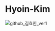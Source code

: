 # Hyoin-Kim
![github_김효인_ver1](https://user-images.githubusercontent.com/24906022/135575099-7978918a-70d0-492a-ae23-1f5817ca5d85.png)
